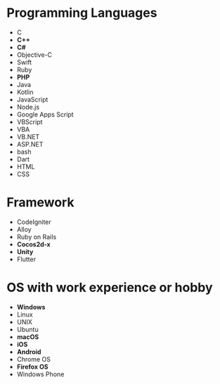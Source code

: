 # Programming Languages
- C
- **C++**
- **C#**
- Objective-C
- Swift
- Ruby
- **PHP**
- Java
- Kotlin
- JavaScript
- Node.js
- Google Apps Script
- VBScript
- VBA
- VB.NET
- ASP.NET
- bash
- Dart
- HTML
- CSS

# Framework
- CodeIgniter
- Alloy
- Ruby on Rails
- **Cocos2d-x**
- **Unity**
- Flutter

# OS with work experience or hobby
- **Windows**
- Linux
- UNIX
- Ubuntu
- **macOS**
- **iOS**
- **Android**
- Chrome OS
- **Firefox OS**
- Windows Phone

